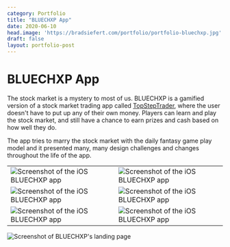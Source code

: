 ```yaml
---
category: Portfolio
title: "BLUECHXP App"
date: 2020-06-10
head.image: 'https://bradsiefert.com/portfolio/portfolio-bluechxp.jpg'
draft: false
layout: portfolio-post
---
```


# BLUECHXP App

The stock market is a mystery to most of us. BLUECHXP is a gamified version of a stock market trading app called [TopStepTrader](https://www.topstep.com), where the user doesn't have to put up any of their own money. Players can learn and play the stock market, and still have a chance to earn prizes and cash based on how well they do.

The app tries to marry the stock market with the daily fantasy game play model and it presented many, many design challenges and changes throughout the life of the app.

|  |  |
| ----------- | ----------- |
| ![Screenshot of the iOS BLUECHXP app](../portfolio/portfolio-bluechxp-ios1.jpg) | ![Screenshot of the iOS BLUECHXP app](../portfolio/portfolio-bluechxp-ios2.png) |
| ![Screenshot of the iOS BLUECHXP app](../portfolio/portfolio-bluechxp-ios3.png) | ![Screenshot of the iOS BLUECHXP app](../portfolio/portfolio-bluechxp-ios4.png) |
| ![Screenshot of the iOS BLUECHXP app](../portfolio/portfolio-bluechxp-ios5.png) | ![Screenshot of the iOS BLUECHXP app](../portfolio/portfolio-bluechxp-ios6.png) |

![Screenshot of BLUECHXP's landing page](../portfolio/portfolio-bluechxp-web1.jpg)

